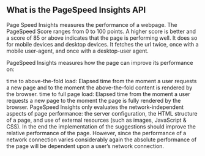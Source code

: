 

## What is the PageSpeed Insights API
Page Speed Insights measures the performance of a webpage. The PageSpeed Score ranges from 0 to 100 points. A higher score is better and a score of 85 or above indicates that the page is performing well. It does so for mobile devices and desktop devices. It fetches the url twice, once with a mobile user-agent, and once with a desktop-user agent.

PageSpeed Insights measures how the page can improve its performance on:

time to above-the-fold load: Elapsed time from the moment a user requests a new page and to the moment the above-the-fold content is rendered by the browser.
time to full page load: Elapsed time from the moment a user requests a new page to the moment the page is fully rendered by the browser.
PageSpeed Insights only evaluates the network-independent aspects of page performance: the server configuration, the HTML structure of a page, and use of external resources (such as images, JavaScript & CSS). In the end the implementation of the suggestions should improve the relative performance of the page. However, since the performance of a network connection varies considerably again the absolute performance of the page will be dependent upon a user’s network connection.
